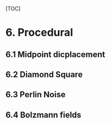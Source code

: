 [TOC]

# 6. Procedural

## 6.1 Midpoint dicplacement
## 6.2 Diamond Square
## 6.3 Perlin Noise
## 6.4 Bolzmann fields
